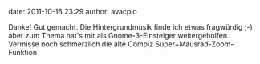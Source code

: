 date: 2011-10-16 23:29
author: avacpio

Danke! 
Gut gemacht. Die Hintergrundmusik finde ich etwas fragwürdig ;-) aber zum Thema hat's mir als Gnome-3-Einsteiger weitergeholfen. Vermisse noch schmerzlich die alte Compiz Super+Mausrad-Zoom-Funktion

